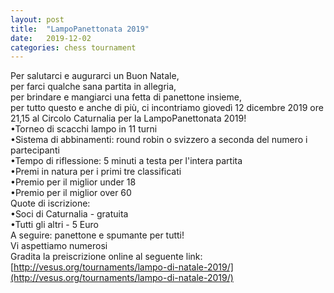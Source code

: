 ```yaml
---
layout: post
title:  "LampoPanettonata 2019"
date:   2019-12-02
categories: chess tournament
---
```

 
Per salutarci e augurarci un Buon Natale,    
per farci qualche sana partita in allegria,  
per brindare e mangiarci una fetta di panettone insieme,  
per tutto questo e anche di più, ci incontriamo giovedì 12 dicembre 2019 ore 21,15 al Circolo Caturnalia per la LampoPanettonata 2019!  
•Torneo di scacchi lampo in 11 turni  
•Sistema di abbinamenti: round robin o svizzero a seconda del numero i partecipanti  
•Tempo di riflessione: 5 minuti a testa per l'intera partita  
•Premi in natura per i primi tre classificati  
•Premio per il miglior under 18  
•Premio per il miglior over 60  
Quote di iscrizione:  
•Soci di Caturnalia - gratuita  
•Tutti gli altri - 5 Euro  
A seguire: panettone e spumante per tutti!  
Vi aspettiamo numerosi  
Gradita la preiscrizione online al seguente link:  
[http://vesus.org/tournaments/lampo-di-natale-2019/](http://vesus.org/tournaments/lampo-di-natale-2019/)

 